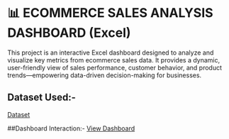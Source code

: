 # 📊 ECOMMERCE SALES ANALYSIS DASHBOARD (Excel)

This project is an interactive Excel dashboard designed to analyze and visualize key metrics from ecommerce sales data. It provides a dynamic, user-friendly view of sales performance, customer behavior, and product trends—empowering data-driven decision-making for businesses.

## Dataset Used:-
<a href=https://github.com/Raghvendrasingh23-code/Data-analysis-ExcelDashboard/blob/main/bussiness%20project.xlsx>Dataset</a>

##Dashboard Interaction:-
<a href=https://github.com/Raghvendrasingh23-code/Data-analysis-ExcelDashboard/blob/main/Screenshot%202025-06-27%20154351.png>View Dashboard</a>

